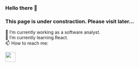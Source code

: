 ### Hello there 👋
### This page is under constraction. Please visit later...  

🔭 I’m currently working as a software analyst.  
🌱 I’m currently learning React.  
📫 How to reach me:  

<img height="32" width="32" color="#0A66C2" src="https://unpkg.com/simple-icons@v7/icons/linkedin.svg" />
